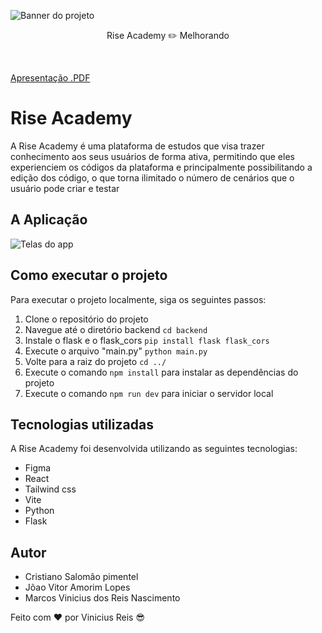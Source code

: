 ![Banner do projeto](https://i.ibb.co/qC2Hh3g/Frame-20.png)

<p align="center">Rise Academy ✏️ Melhorando <p>

<br/>

<a href="https://drive.google.com/file/d/1Vjje1XseyHop5VooIxMwLvRXIYZU-i6L/view?usp=sharing">Apresentação .PDF</a>

# Rise Academy

A Rise Academy é uma plataforma de estudos que visa trazer conhecimento aos seus usuários de forma ativa, permitindo que eles experienciem os códigos da plataforma e principalmente possibilitando a edição dos código, o que torna ilimitado o número de cenários que o usuário pode criar e testar  

## A Aplicação

![Telas do app](https://i.ibb.co/3WrrV4b/Frame-21.png)


## Como executar o projeto

Para executar o projeto localmente, siga os seguintes passos:

1. Clone o repositório do projeto
2. Navegue até o diretório backend `cd backend`
3. Instale o flask e o flask_cors `pip install flask flask_cors`
4. Execute o arquivo "main.py" `python main.py`
5. Volte para a raiz do projeto `cd ../`
6. Execute o comando `npm install` para instalar as dependências do projeto
7. Execute o comando `npm run dev` para iniciar o servidor local
  
## Tecnologias utilizadas

A Rise Academy foi desenvolvida utilizando as seguintes tecnologias:

- Figma
- React
- Tailwind css
- Vite
- Python
- Flask

## Autor
- Cristiano Salomão pimentel
- Jõao Vitor Amorim Lopes
- Marcos Vinicius dos Reis Nascimento

Feito com  ❤️  por Vinicius Reis 😎
